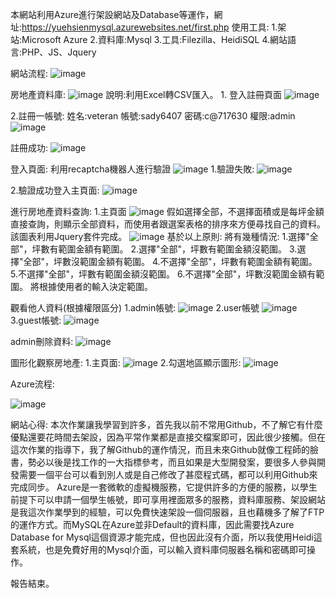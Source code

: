 本網站利用Azure進行架設網站及Database等運作，網址:https://yuehsienmysql.azurewebsites.net/first.php
使用工具:
1.架站:Microsoft Azure
2.資料庫:Mysql
3.工具:Filezilla、HeidiSQL
4.網站語言:PHP、JS、Jquery

網站流程:
![image](https://github.com/YueHsien/Awin/blob/master/images/%E6%93%B7%E5%8F%9618.png)

房地產資料庫:
![image](https://github.com/YueHsien/Awin/blob/master/images/%E6%93%B7%E5%8F%961.PNG)
說明:利用Excel轉CSV匯入。
1.
登入註冊頁面
![image](https://github.com/YueHsien/Awin/blob/master/images/%E6%93%B7%E5%8F%962.PNG)

2.註冊一帳號:
姓名:veteran
帳號:sady6407
密碼:c@717630
權限:admin
![image](https://github.com/YueHsien/Awin/blob/master/images/%E6%93%B7%E5%8F%963.PNG)

註冊成功:
![image](https://github.com/YueHsien/Awin/blob/master/images/%E6%93%B7%E5%8F%964.PNG)

登入頁面:
利用recaptcha機器人進行驗證
![image](https://github.com/YueHsien/Awin/blob/master/images/%E6%93%B7%E5%8F%965.PNG)
1.驗證失敗:
![image](https://github.com/YueHsien/Awin/blob/master/images/%E6%93%B7%E5%8F%966.PNG)

2.驗證成功登入主頁面:
![image](https://github.com/YueHsien/Awin/blob/master/images/%E6%93%B7%E5%8F%967.PNG)

進行房地產資料查詢:
1.主頁面
![image](https://github.com/YueHsien/Awin/blob/master/images/%E6%93%B7%E5%8F%968.PNG)
假如選擇全部，不選擇面積或是每坪金額直接查詢，則顯示全部資料，而使用者跟選案表格的排序來方便尋找自己的資料。
該圖表利用Jquery套件完成。
![image](https://github.com/YueHsien/Awin/blob/master/images/%E6%93%B7%E5%8F%969.PNG)
基於以上原則:
將有幾種情況:
1.選擇"全部"，坪數有範圍金額有範圍。
2.選擇"全部"，坪數有範圍金額沒範圍。
3.選擇"全部"，坪數沒範圍金額有範圍。
4.不選擇"全部"，坪數有範圍金額有範圍。
5.不選擇"全部"，坪數有範圍金額沒範圍。
6.不選擇"全部"，坪數沒範圍金額有範圍。
將根據使用者的輸入決定範圍。

觀看他人資料(根據權限區分)
1.admin帳號:
![image](https://github.com/YueHsien/Awin/blob/master/images/%E6%93%B7%E5%8F%9610.PNG)
2.user帳號
![image](https://github.com/YueHsien/Awin/blob/master/images/%E6%93%B7%E5%8F%9611.PNG)
3.guest帳號:
![image](https://github.com/YueHsien/Awin/blob/master/images/%E6%93%B7%E5%8F%9612.PNG)

admin刪除資料:
![image](https://github.com/YueHsien/Awin/blob/master/images/%E6%93%B7%E5%8F%9615.PNG)

圖形化觀察房地產:
1.主頁面:
![image](https://github.com/YueHsien/Awin/blob/master/images/%E6%93%B7%E5%8F%9613.PNG)
2.勾選地區顯示圖形:
![image](https://github.com/YueHsien/Awin/blob/master/images/%E6%93%B7%E5%8F%9614.PNG)

Azure流程:

![image](https://github.com/YueHsien/Awin/blob/master/images/%E6%93%B7%E5%8F%9616.png)

網站心得:
  本次作業讓我學習到許多，首先我以前不常用Github，不了解它有什麼優點還要花時間去架設，因為平常作業都是直接交檔案即可，因此很少接觸。但在這次作業的指導下，我了解Github的運作情況，而且未來Github就像工程師的臉書，勢必以後是找工作的一大指標參考，而且如果是大型開發案，要很多人參與開發需要一個平台可以看到別人或是自己修改了甚麼程式碼，都可以利用Github來完成同步。
  Azure是一套微軟的虛擬機服務，它提供許多的方便的服務，以學生前提下可以申請一個學生帳號，即可享用裡面眾多的服務，資料庫服務、架設網站是我這次作業學到的經驗，可以免費快速架設一個伺服器，且也藉機多了解了FTP的運作方式。而MySQL在Azure並非Default的資料庫，因此需要找Azure Database for Mysql這個資源才能完成，但也因此沒有介面，所以我使用Heidi這套系統，也是免費好用的Mysql介面，可以輸入資料庫伺服器名稱和密碼即可操作。

報告結束。
